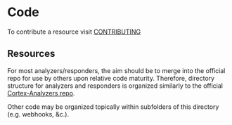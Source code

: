 # Code

To contribute a resource visit [CONTRIBUTING](/CONTRIBUTING.md)

## Resources

For most analyzers/responders, the aim should be to merge into the official repo for use by others upon relative code maturity. Therefore, directory structure for analyzers and responders is organized similarly to the official [Cortex-Analyzers repo](https://github.com/TheHive-Project/Cortex-Analyzers).

Other code may be organized topically within subfolders of this directory (e.g. webhooks, &c.).
